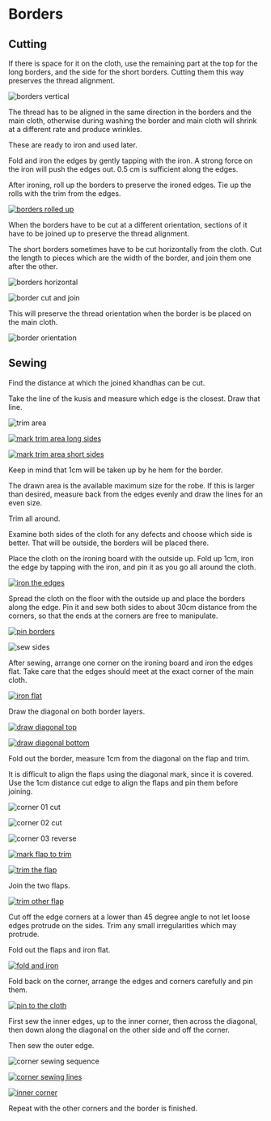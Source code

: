 # Borders

## Cutting

If there is space for it on the cloth, use the remaining part at the top for the
long borders, and the side for the short borders. Cutting them this way
preserves the thread alignment.

![borders vertical](../../html/img/sanghati/figures/border-orientation-vertical.jpg)

The thread has to be aligned in the same direction in the borders and the main
cloth, otherwise during washing the border and main cloth will shrink at a
different rate and produce wrinkles.

These are ready to iron and used later.

Fold and iron the edges by gently tapping with the iron. A strong force on the
iron will push the edges out. 0.5 cm is sufficient along the edges.

After ironing, roll up the borders to preserve the ironed edges. Tie up the
rolls with the trim from the edges.

[![borders rolled up](../../html/img/sanghati/photos/borders-rolled-up-w500.jpg)](../../html/img/sanghati/photos/borders-rolled-up-orig.jpg)

When the borders have to be cut at a different orientation, sections of it
have to be joined up to preserve the thread alignment.

The short borders sometimes have to be cut horizontally from the cloth. Cut the
length to pieces which are the width of the border, and join them one after the
other.

![borders horizontal](../../html/img/sanghati/figures/border-orientation-horizontal.jpg)

![border cut and join](../../html/img/sanghati/figures/border-cut-and-join.jpg)

This will preserve the thread orientation when the border is be placed on the
main cloth.

![border orientation](../../html/img/sanghati/figures/border-orientation-on-cloth.jpg)


## Sewing

Find the distance at which the joined khandhas can be cut.

Take the line of the kusis and measure which edge is the closest. Draw that
line.

![trim area](../../html/img/borders/figures/trim-area.jpg)

[![mark trim area long sides](../../html/img/borders/photos/mark-trim-area-w500.jpg)](../../html/img/borders/photos/mark-trim-area-orig.jpg)

[![mark trim area short sides](../../html/img/borders/photos/mark-trim-area-side-w500.jpg)](../../html/img/borders/photos/mark-trim-area-side-orig.jpg)

Keep in mind that 1cm will be taken up by he hem for the border.

The drawn area is the available maximum size for the robe. If this is larger
than desired, measure back from the edges evenly and draw the lines for an even
size.

Trim all around.

Examine both sides of the cloth for any defects and choose which side is better.
That will be outside, the borders will be placed there.

Place the cloth on the ironing board with the outside up. Fold up 1cm, iron the
edge by tapping with the iron, and pin it as you go all around the cloth.

[![iron the edges](../../html/img/borders/photos/iron-edges-and-pin-w500.jpg)](../../html/img/borders/photos/iron-edges-and-pin-orig.jpg)

Spread the cloth on the floor with the outside up and place the borders along
the edge. Pin it and sew both sides to about 30cm distance from the corners, so
that the ends at the corners are free to manipulate.

[![pin borders](../../html/img/borders/photos/pin-borders-w500.jpg)](../../html/img/borders/photos/pin-borders-orig.jpg)

![sew sides](../../html/img/borders/figures/sew-sides.jpg)

After sewing, arrange one corner on the ironing board and iron the edges flat.
Take care that the edges should meet at the exact corner of the main cloth.

[![iron flat](../../html/img/borders/photos/corner-01-arrange-and-iron-flat-w500.jpg)](../../html/img/borders/photos/corner-01-arrange-and-iron-flat-orig.jpg)

Draw the diagonal on both border layers.

[![draw diagonal top](../../html/img/borders/photos/corner-02-mark-diagonal-top-w500.jpg)](../../html/img/borders/photos/corner-02-mark-diagonal-top-orig.jpg)

[![draw diagonal bottom](../../html/img/borders/photos/corner-03-mark-diagonal-bottom-w500.jpg)](../../html/img/borders/photos/corner-03-mark-diagonal-bottom-orig.jpg)

Fold out the border, measure 1cm from the diagonal on the flap and trim.

It is difficult to align the flaps using the diagonal mark, since it is covered.
Use the 1cm distance cut edge to align the flaps and pin them before joining.

![corner 01 cut](../../html/img/borders/figures/corner-01-cut.jpg)

![corner 02 cut](../../html/img/borders/figures/corner-02-cut.jpg)

![corner 03 reverse](../../html/img/borders/figures/corner-03-reverse.jpg)

[![mark flap to trim](../../html/img/borders/photos/corner-05-mark-flap-to-trim-w500.jpg)](../../html/img/borders/photos/corner-05-mark-flap-to-trim-orig.jpg)

[![trim the flap](../../html/img/borders/photos/corner-06-trim-flap-w500.jpg)](../../html/img/borders/photos/corner-06-trim-flap-orig.jpg)

Join the two flaps.

[![trim other flap](../../html/img/borders/photos/corner-09-trim-w500.jpg)](../../html/img/borders/photos/corner-09-trim-orig.jpg)

Cut off the edge corners at a lower than 45 degree angle to not let loose edges
protrude on the sides. Trim any small irregularities which may protrude.

Fold out the flaps and iron flat.

[![fold and iron](../../html/img/borders/photos/corner-10-flatten-w500.jpg)](../../html/img/borders/photos/corner-10-flatten-orig.jpg)

Fold back on the corner, arrange the edges and corners carefully and pin them.

[![pin to the cloth](../../html/img/borders/photos/corner-11-pin-to-cloth-w500.jpg)](../../html/img/borders/photos/corner-11-pin-to-cloth-orig.jpg)

First sew the inner edges, up to the inner corner, then across the diagonal, then
down along the diagonal on the other side and off the corner.

Then sew the outer edge.

![corner sewing sequence](../../html/img/borders/figures/corner-sewing-sequence.jpg)

[![corner sewing lines](../../html/img/borders/photos/corner-12-sewing-lines-w500.jpg)](../../html/img/borders/photos/corner-12-sewing-lines-orig.jpg)

[![inner corner](../../html/img/borders/photos/corner-13-sewing-inner-corner-w500.jpg)](../../html/img/borders/photos/corner-13-sewing-inner-corner-orig.jpg)

Repeat with the other corners and the border is finished.

